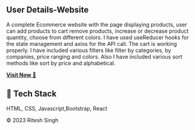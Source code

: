 ## User Details-Website
A complete Ecommerce website with the page displaying products, user can add products to cart remove products, increase or decrease product quantity, choose from different colors. I have used useReducer hooks for the state management and axios for the API call. The cart is working properly. I have included various filters like filter by categories, by companies, price ranging and colors. Also I have included various sort methods like sort by price and alphabetical.

<a href="https://ritesh-singh-17.github.io/ecommercesite" target="_blank">**Visit Now** 🚀</a>


## 📌 Tech Stack
HTML, CSS, Javascript,Bootstrap, React


© 2023 Ritesh Singh
